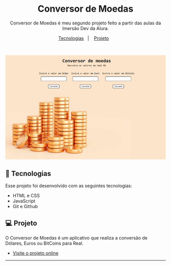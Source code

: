 <h1 align="center"> Conversor de Moedas </h1>

<p align="center">
Conversor de Moedas é meu segundo projeto feito a partir das aulas da Imersão Dev da Alura. <br/>
</p>

<p align="center">
  <a href="#-tecnologias">Tecnologias</a>&nbsp;&nbsp;&nbsp;|&nbsp;&nbsp;&nbsp;
  <a href="#-projeto">Projeto</a>&nbsp;&nbsp;&nbsp;
</p>

<br>

<p align="center">
  <img alt="tela Conversor de Moedas" src="https://github.com/alinesoglia/conversor-de-moedas/blob/main/tela%20conversor.png?raw=true">
</p>

## 🚀 Tecnologias

Esse projeto foi desenvolvido com as seguintes tecnologias:

- HTML e CSS
- JavaScript
- Git e Github

## 💻 Projeto

O Conversor de Moedas é um aplicativo que realiza a conversão de Dólares, Euros ou BitCoins para Real.

- [Visite o projeto online](https://alinesoglia.github.io/conversor-de-moedas/)

---

